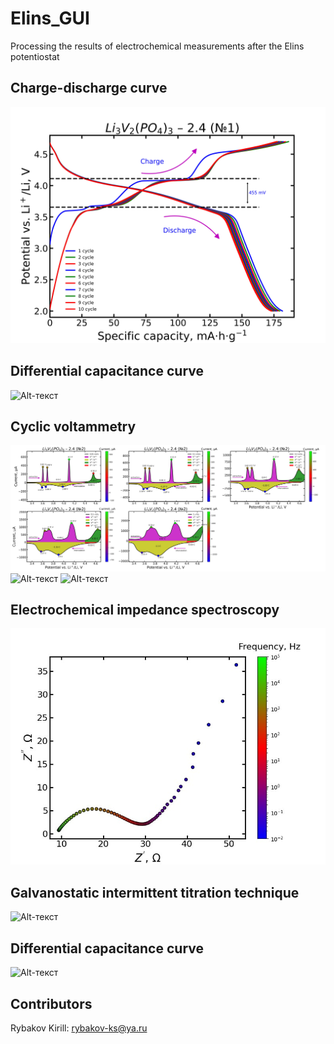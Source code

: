 # Elins_GUI
Processing the results of electrochemical measurements after the Elins potentiostat
## Charge-discharge curve
![Alt-текст](https://raw.githubusercontent.com/rybakov-ks/Elins_GUI/main/images/LVP2.4_1C_10cycle_el_1.jpg "GS")
## Differential capacitance curve
![Alt-текст](https://raw.githubusercontent.com/rybakov-ks/Elins_GUI/main/images/Test%E2%84%961_LVP_Sample1.3.1_el_1_mact_4.08mg_0.1C_1C_1C_diff.jpg "DC")
## Cyclic voltammetry
![Alt-текст](https://raw.githubusercontent.com/rybakov-ks/Elins_GUI/main/images/LVP2.4.jpg "CV1")
![Alt-текст](https://github.com/rybakov-ks/Elins_GUI/blob/main/images/Test%E2%84%962_LVP_Sample1.3.1_el_2_mact_4.16mg_CV.jpg "CV2")
![Alt-текст](https://raw.githubusercontent.com/rybakov-ks/Elins_GUI/main/images/Test%E2%84%962_LVP_Sample1.3.1_el_2_mact_4.16mg_CV_2.jpg "CV3")
## Electrochemical impedance spectroscopy
![Alt-текст](https://github.com/rybakov-ks/Elins_GUI/blob/main/images/SEI.jpg "EIS")
## Galvanostatic intermittent titration technique
![Alt-текст](https://raw.githubusercontent.com/rybakov-ks/Elins_GUI/main/images/Potential%20curve_85_5_double.jpg "GITT")
## Differential capacitance curve
![Alt-текст](https://github.com/rybakov-ks/Elins_GUI/blob/main/images/Test%E2%84%962_LVP_Sample1.3.1_el_1_mact_4.08mg_DIFFCAPACITY1.jpg "GITT")
## Contributors
Rybakov Kirill: rybakov-ks@ya.ru
